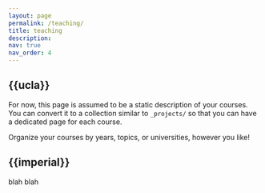 ```yaml
---
layout: page
permalink: /teaching/
title: teaching
description:
nav: true
nav_order: 4
---
```

<div class="teaching">
<h2 class="category">{{ucla}}</h2>


For now, this page is assumed to be a static description of your courses. You can convert it to a collection similar to `_projects/` so that you can have a dedicated page for each course.

Organize your courses by years, topics, or universities, however you like!

<h2 class="category">{{imperial}}</h2>

blah blah
